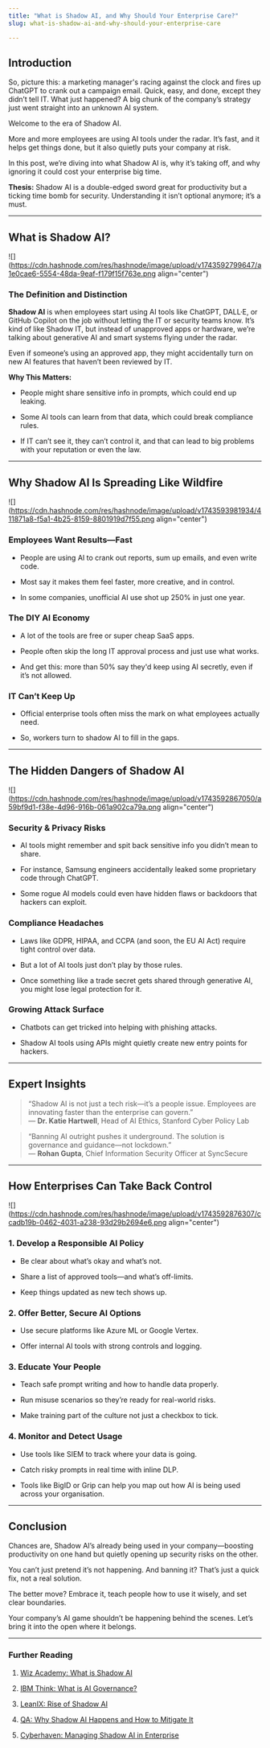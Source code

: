 ```yaml
---
title: "What is Shadow AI, and Why Should Your Enterprise Care?"
slug: what-is-shadow-ai-and-why-should-your-enterprise-care

---
```


## Introduction

So, picture this: a marketing manager's racing against the clock and fires up ChatGPT to crank out a campaign email. Quick, easy, and done, except they didn’t tell IT. What just happened? A big chunk of the company’s strategy just went straight into an unknown AI system.

Welcome to the era of Shadow AI.

More and more employees are using AI tools under the radar. It’s fast, and it helps get things done, but it also quietly puts your company at risk.

In this post, we’re diving into what Shadow AI is, why it’s taking off, and why ignoring it could cost your enterprise big time.

**Thesis:** Shadow AI is a double-edged sword great for productivity but a ticking time bomb for security. Understanding it isn’t optional anymore; it’s a must.

---

## What is Shadow AI?

![](https://cdn.hashnode.com/res/hashnode/image/upload/v1743592799647/a1e0cae6-5554-48da-9eaf-f179f15f763e.png align="center")

### The Definition and Distinction

**Shadow AI** is when employees start using AI tools like ChatGPT, DALL·E, or GitHub Copilot on the job without letting the IT or security teams know. It’s kind of like Shadow IT, but instead of unapproved apps or hardware, we’re talking about generative AI and smart systems flying under the radar.

Even if someone’s using an approved app, they might accidentally turn on new AI features that haven’t been reviewed by IT.

**Why This Matters:**

* People might share sensitive info in prompts, which could end up leaking.
    
* Some AI tools can learn from that data, which could break compliance rules.
    
* If IT can’t see it, they can’t control it, and that can lead to big problems with your reputation or even the law.
    

---

## Why Shadow AI Is Spreading Like Wildfire

![](https://cdn.hashnode.com/res/hashnode/image/upload/v1743593981934/411871a8-f5a1-4b25-8159-8801919d7f55.png align="center")

### Employees Want Results—Fast

* People are using AI to crank out reports, sum up emails, and even write code.
    
* Most say it makes them feel faster, more creative, and in control.
    
* In some companies, unofficial AI use shot up 250% in just one year.
    

### The DIY AI Economy

* A lot of the tools are free or super cheap SaaS apps.
    
* People often skip the long IT approval process and just use what works.
    
* And get this: more than 50% say they'd keep using AI secretly, even if it’s not allowed.
    

### IT Can’t Keep Up

* Official enterprise tools often miss the mark on what employees actually need.
    
* So, workers turn to shadow AI to fill in the gaps.
    

---

## The Hidden Dangers of Shadow AI

![](https://cdn.hashnode.com/res/hashnode/image/upload/v1743592867050/a59bf9d1-f38e-4d96-916b-061a902ca79a.png align="center")

### Security & Privacy Risks

* AI tools might remember and spit back sensitive info you didn’t mean to share.
    
* For instance, Samsung engineers accidentally leaked some proprietary code through ChatGPT.
    
* Some rogue AI models could even have hidden flaws or backdoors that hackers can exploit.
    

### Compliance Headaches

* Laws like GDPR, HIPAA, and CCPA (and soon, the EU AI Act) require tight control over data.
    
* But a lot of AI tools just don’t play by those rules.
    
* Once something like a trade secret gets shared through generative AI, you might lose legal protection for it.
    

### Growing Attack Surface

* Chatbots can get tricked into helping with phishing attacks.
    
* Shadow AI tools using APIs might quietly create new entry points for hackers.
    

---

## Expert Insights

> “Shadow AI is not just a tech risk—it’s a people issue. Employees are innovating faster than the enterprise can govern.”  
> — **Dr. Katie Hartwell**, Head of AI Ethics, Stanford Cyber Policy Lab

> “Banning AI outright pushes it underground. The solution is governance and guidance—not lockdown.”  
> — **Rohan Gupta**, Chief Information Security Officer at SyncSecure

---

## How Enterprises Can Take Back Control

![](https://cdn.hashnode.com/res/hashnode/image/upload/v1743592876307/ccadb19b-0462-4031-a238-93d29b2694e6.png align="center")

### 1\. Develop a Responsible AI Policy

* Be clear about what’s okay and what’s not.
    
* Share a list of approved tools—and what’s off-limits.
    
* Keep things updated as new tech shows up.
    

### 2\. Offer Better, Secure AI Options

* Use secure platforms like Azure ML or Google Vertex.
    
* Offer internal AI tools with strong controls and logging.
    

### 3\. Educate Your People

* Teach safe prompt writing and how to handle data properly.
    
* Run misuse scenarios so they’re ready for real-world risks.
    
* Make training part of the culture not just a checkbox to tick.
    

### 4\. Monitor and Detect Usage

* Use tools like SIEM to track where your data is going.
    
* Catch risky prompts in real time with inline DLP.
    
* Tools like BigID or Grip can help you map out how AI is being used across your organisation.
    

---

## Conclusion

Chances are, Shadow AI’s already being used in your company—boosting productivity on one hand but quietly opening up security risks on the other.

You can’t just pretend it’s not happening. And banning it? That’s just a quick fix, not a real solution.

The better move? Embrace it, teach people how to use it wisely, and set clear boundaries.

Your company’s AI game shouldn’t be happening behind the scenes. Let’s bring it into the open where it belongs.

---

### Further Reading

1. [Wiz Academy: What is Shadow AI](https://www.wiz.io/academy/shadow-ai)
    
2. [IBM Think: What is AI Governance?](https://www.ibm.com/think/topics/ai-governance)
    
3. [LeanIX: Rise of Shadow AI](https://www.leanix.net/en/blog/rise-shadow-ai)
    
4. [QA: Why Shadow AI Happens and How to Mitigate It](https://www.qa.com/resources/blog/shadow-ai-why-it-happens-and-how-to-mitigate-the-risks/)
    
5. [Cyberhaven: Managing Shadow AI in Enterprise](https://www.cyberhaven.com/blog/managing-shadow-ai-best-practices-for-enterprise-security)